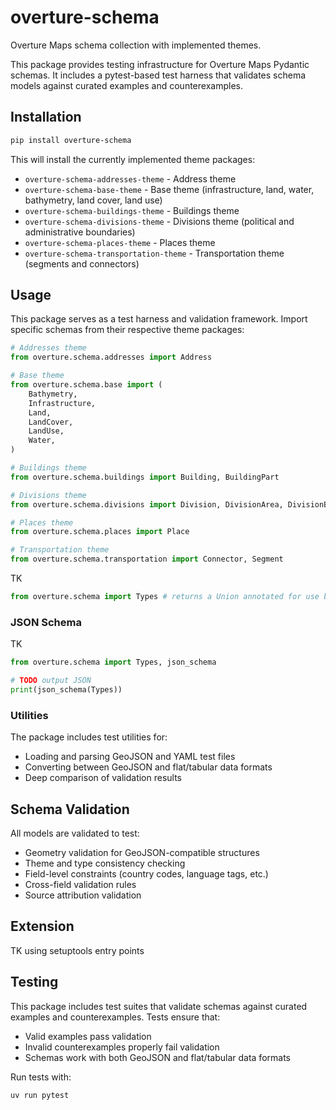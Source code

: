 # overture-schema

Overture Maps schema collection with implemented themes.

This package provides testing infrastructure for Overture Maps Pydantic schemas. It includes a pytest-based test harness that validates schema models against curated examples and counterexamples.

## Installation

```bash
pip install overture-schema
```

This will install the currently implemented theme packages:

- `overture-schema-addresses-theme` - Address theme
- `overture-schema-base-theme` - Base theme (infrastructure, land, water, bathymetry, land cover, land use)
- `overture-schema-buildings-theme` - Buildings theme
- `overture-schema-divisions-theme` - Divisions theme (political and administrative boundaries)
- `overture-schema-places-theme` - Places theme
- `overture-schema-transportation-theme` - Transportation theme (segments and connectors)

## Usage

This package serves as a test harness and validation framework. Import specific schemas from their
respective theme packages:

```python
# Addresses theme
from overture.schema.addresses import Address

# Base theme
from overture.schema.base import (
    Bathymetry,
    Infrastructure,
    Land,
    LandCover,
    LandUse,
    Water,
)

# Buildings theme
from overture.schema.buildings import Building, BuildingPart

# Divisions theme
from overture.schema.divisions import Division, DivisionArea, DivisionBoundary

# Places theme
from overture.schema.places import Place

# Transportation theme
from overture.schema.transportation import Connector, Segment
```

TK

```python
from overture.schema import Types # returns a Union annotated for use by Pydantic as a discriminated union
```

### JSON Schema

TK

```python
from overture.schema import Types, json_schema

# TODO output JSON
print(json_schema(Types))
```

### Utilities

The package includes test utilities for:

- Loading and parsing GeoJSON and YAML test files
- Converting between GeoJSON and flat/tabular data formats
- Deep comparison of validation results

## Schema Validation

All models are validated to test:

- Geometry validation for GeoJSON-compatible structures
- Theme and type consistency checking
- Field-level constraints (country codes, language tags, etc.)
- Cross-field validation rules
- Source attribution validation

## Extension

TK using setuptools entry points

## Testing

This package includes test suites that validate schemas against curated examples and
counterexamples. Tests ensure that:

- Valid examples pass validation
- Invalid counterexamples properly fail validation
- Schemas work with both GeoJSON and flat/tabular data formats

Run tests with:

```bash
uv run pytest
```
